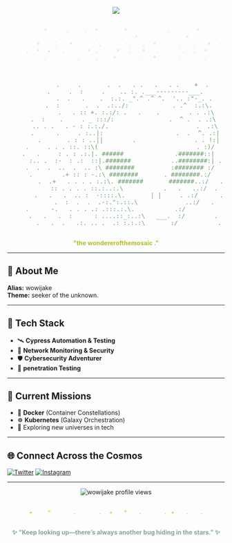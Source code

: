 <!-- Profile README for wowijake - Cosmic Coder Theme -->

<p align="center">
  <img src="https://readme-typing-svg.demolab.com?font=Fira+Mono&duration=3200&pause=900&color=83A598&center=true&vCenter=true&width=700&lines=%F0%9F%9A%80+wowijake+%7C+Cosmic+Networker+%E2%98%84;Exploring+the+universe+of+technology!" />
</p>

<!-- COSMIC DIVIDER: Gruvbox beige (light yellow: #ebdbb2) -->
<p align="center">
<pre>
<span style="color:#ebdbb2;">
          *     .    .  *       *       .   .       *
    .         .         .      .   *         .   *       .
        *    .   *       .       .   .  *      .   .   *
     .  *  ✦   .      * .     *  .   *   .      .  .  *
          .        .    .    *      .   *      .      .
</span>
</pre>
</p>

<!-- COSMIC ASCII ART -->
<pre align="center">
<span style="color:#689d6a;">
         .     .       .  .   . .   .   . .    +  .
     .     .  :     .    .. :. .___---------___.
          .  .   .    .  :.:. _".^ .^ ^.  '.. :"-_. .
       .  :       .  .  .:../:            . .^  :.:\.
           .   . :: +. :.:/: .   .    .        . . .:\
    .  :    .     . _ :::/:               .  ^ .  . .:\
     .. . .   . - : :.:./.                        .  .:\
     .      .     . :..|:                    .  .  ^. .:|
       .       . : : ..||        .                . . !:|
     .     . . . ::. ::\(                           . :)/    .
    .   .     : . : .:.|. ######              .#######::|   . .
      :.. .  :-  : .:  ::|.#######           ..########:| .  .
     .  .  .  ..  .  .. :\ ########          :######## :/     .
      .        .+ :: : -.:\ ########       . ########.:/     .
        .  .+   . . . . :.:\. #######       #######..:/   .
          :: . . . . ::.:..:.\           .   .   ..:/  .
       .   .   .  .. :  -::::.\.       | |     . .:/      .
          .  :  .  .  .-:.":.::.\             ..:/   .
     .      -.   . . . .: .:::.:.\.           .:/           .
    .   .   .  :      : ....::_:..:\   ___.  :/        .
       .   .  .   .:. .. .  .: :.:.:\       :/           .
</span>
</pre>

<p align="center"><b style="color:#b8bb26;">"the wondererofthemosaic ."</b></p>

---

## 🌟 About Me

**Alias:** wowijake  
**Theme:** seeker of the unknown.

---

## 🚀 Tech Stack

- 🛰️ **Cypress Automation & Testing**
- 🌌 **Network Monitoring & Security**
- 🛡️ **Cybersecurity Adventurer**
- 📡 **penetration Testing**
  

---

## 🌠 Current Missions

- 🐳 **Docker** (Container Constellations)
- ☸️ **Kubernetes** (Galaxy Orchestration)
- 👾 Exploring new universes in tech

---

## 🌐 Connect Across the Cosmos

<p>
  <a href="https://twitter.com/jeffy_dali" target="_blank"><img src="https://img.shields.io/badge/Twitter-83A598?style=for-the-badge&logo=twitter&logoColor=282828&labelColor=FABD2F" alt="Twitter"/></a>
  <a href="https://instagram.com/dali_mpinganjira" target="_blank"><img src="https://img.shields.io/badge/Instagram-B16286?style=for-the-badge&logo=instagram&logoColor=282828&labelColor=CC241D" alt="Instagram"/></a>
</p>

---

<div align="center">
  <img src="https://komarev.com/ghpvc/?username=wowijake&style=flat-square&color=83A598" alt="wowijake profile views"/>
</div>

<!-- ASCII Cosmic Divider: Always available -->
<p align="center">
<pre>
<span style="color:#fabd2f;">
      ✦    *      .      .  ✦   *   .      . ✦   .   .
</span>
</pre>
</p>

<p align="center"><b style="color:#83A598;">✨ “Keep looking up—there’s always another bug hiding in the stars.” ✨</b></p>
